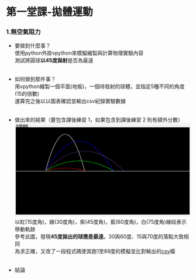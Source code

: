 # 第一堂課-拋體運動
### 1.無空氣阻力
  - 要做到什麼事？<br>
      使用python外掛vpython來模擬繪製與計算物理實驗內容<br>
      測試將圓球**以45度拋射**是否為最遠<br><br>
  - 如何做到那件事？<br>
      用vpython繪製一個平面(地板)，一個待發射的球體，並指定5種不同的角度(15的倍數)<br>
      運算完之後以以圖表確認並輸出csv紀錄實驗數據<br><br>
  - 做出來的結果（要包含課後練習 1，如果包含到課後練習 2 則有額外分數）<br>
      ![This is an image](/第一堂課-拋體運動/實驗成果.png)<br>
      以紅(15度角)，綠(30度角)，紫(45度角)，藍(60度角)，白(75度角)線段表示移動軌跡<br>
      參考此圖，發現**45度拋出的球應是最遠**，30與60度、15與70度的落點大致相同<br>
      為求正確，又改了一段程式碼使其跑1至89度的模擬並比對輸出的[csv](/第一堂課-拋體運動/out2.csv)檔<br><br>

  - 結論<br>